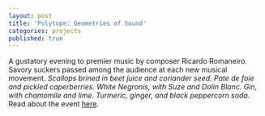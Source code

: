```yaml
---
layout: post
title: 'Polytope: Geometries of Sound'
categories: projects
published: true
---
```


A gustatory evening to premier music by composer Ricardo Romaneiro. Savory suckers passed among the audience at each new musical movement.
_Scallops brined in beet juice and coriander seed. Pate de foie and pickled caperberries. White Negronis, with Suze and Dolin Blanc. Gin, with chamomile and lime. Turmeric, ginger, and black peppercorn soda._
Read about the event [here](http://untappedcities.com/2016/03/02/inside-the-american-irish-historical-society-townhouse-on-fifth-avenue-polytope/).
